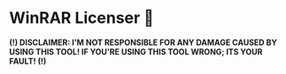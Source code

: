 # WinRAR Licenser 🔑

**(!) DISCLAIMER: I'M NOT RESPONSIBLE FOR ANY DAMAGE CAUSED BY USING THIS TOOL! IF YOU'RE USING THIS TOOL WRONG; ITS YOUR FAULT! (!)** 
